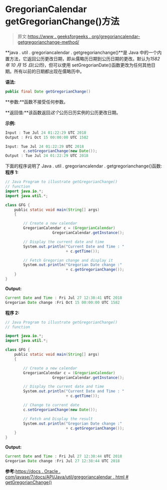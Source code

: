 # GregorianCalendar getGregorianChange()方法

> 原文:[https://www . geeksforgeeks . org/gregoriancalendar-getgregorianchange-method/](https://www.geeksforgeeks.org/gregoriancalendar-getgregorianchange-method/)

**java . util . gregoriancalendar . getgregorianchange()**是 Java 中的一个内置方法，它返回公历更改日期，即从儒略历日期到公历日期的更改。默认为*1582 年 10 月 15 日(公历)*，但可以使用 setGregorianDate()函数更改为任何其他日期。所有以前的日期都出现在儒略历中。

**语法:**

```java
public final Date getGregorianChange()
```

**参数:**函数不接受任何参数。

**返回值:**该函数返回*这个*公历日历实例的公历更改日期。

**示例:**

```java
Input : Tue Jul 24 01:22:29 UTC 2018
Output : Fri Oct 15 00:00:00 UTC 1582

Input: Tue Jul 24 01:22:29 UTC 2018
        c.setGregorianChange(new Date());
Output : Tue Jul 24 01:22:29 UTC 2018

```

下面的程序说明了 Java . util . gregoriancalendar . getgregorianchange()函数:
**程序 1:**

```java
// Java Program to illustrate getGregorianChange()
// function 
import java.io.*;
import java.util.*;

class GFG {
    public static void main(String[] args)
    {

        // Create a new calendar
        GregorianCalendar c = (GregorianCalendar)
                     GregorianCalendar.getInstance();

        // Display the current date and time
        System.out.println("Current Date and Time : "
                           + c.getTime());

        // Fetch Gregorian change and display it
        System.out.println("Gregorian Date change :"
                           + c.getGregorianChange());
    }
}
```

**Output:**

```java
Current Date and Time : Fri Jul 27 12:38:41 UTC 2018
Gregorian Date change :Fri Oct 15 00:00:00 UTC 1582

```

**程序 2:**

```java
// Java Program to illustrate getGregorianChange()
// function 

import java.io.*;
import java.util.*;

class GFG {
    public static void main(String[] args)
    {

        // Create a new calendar
        GregorianCalendar c = (GregorianCalendar)
                     GregorianCalendar.getInstance();

        // Display the current date and time
        System.out.println("Current Date and Time : "
                           + c.getTime());

        // Change to current date
        c.setGregorianChange(new Date());

        // Fetch and Display the result
        System.out.println("Gregorian Date change :"
                           + c.getGregorianChange());
    }
}
```

**Output:**

```java
Current Date and Time : Fri Jul 27 12:38:44 UTC 2018
Gregorian Date change :Fri Jul 27 12:38:44 UTC 2018

```

**参考:**[https://docs . Oracle . com/javase/7/docs/API/Java/util/gregoriancalendar . html # getGregorianChange()](https://docs.oracle.com/javase/7/docs/api/java/util/GregorianCalendar.html#getGregorianChange())